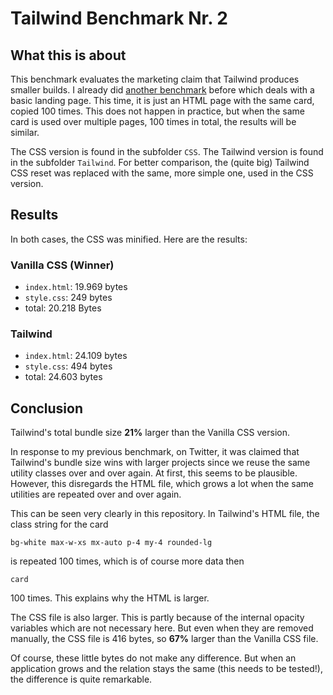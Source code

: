 # Tailwind Benchmark Nr. 2

## What this is about

This benchmark evaluates the marketing claim that Tailwind produces smaller builds. I already did [another benchmark](https://github.com/ScriptRaccoon/tailwind-benchmark) before which deals with a basic landing page. This time, it is just an HTML page with the same card, copied 100 times. This does not happen in practice, but when the same card is used over multiple pages, 100 times in total, the results will be similar.

The CSS version is found in the subfolder `CSS`. The Tailwind version is found in the subfolder `Tailwind`. For better comparison, the (quite big) Tailwind CSS reset was replaced with the same, more simple one, used in the CSS version.

## Results

In both cases, the CSS was minified. Here are the results:

### Vanilla CSS (Winner)

-   `index.html`: 19.969 bytes
-   `style.css`: 249 bytes
-   total: 20.218 Bytes

### Tailwind

-   `index.html`: 24.109 bytes
-   `style.css`: 494 bytes
-   total: 24.603 bytes

## Conclusion

Tailwind's total bundle size **21%** larger than the Vanilla CSS version.

In response to my previous benchmark, on Twitter, it was claimed that Tailwind's bundle size wins with larger projects since we reuse the same utility classes over and over again. At first, this seems to be plausible. However, this disregards the HTML file, which grows a lot when the same utilities are repeated over and over again.

This can be seen very clearly in this repository. In Tailwind's HTML file, the class string for the card

`bg-white max-w-xs mx-auto p-4 my-4 rounded-lg`

is repeated 100 times, which is of course more data then

`card`

100 times. This explains why the HTML is larger.

The CSS file is also larger. This is partly because of the internal opacity variables which are not necessary here. But even when they are removed manually, the CSS file is  416 bytes, so **67%** larger than the Vanilla CSS file.

Of course, these little bytes do not make any difference. But when an application grows and the relation stays the same (this needs to be tested!), the difference is quite remarkable.